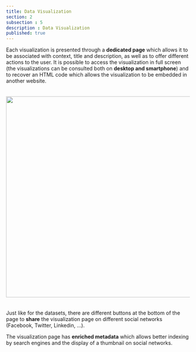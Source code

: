 ```yaml
---
title: Data Visualization
section: 2
subsection : 5
description : Data Visualization
published: true
---
```

Each visualization is presented through a **dedicated page** which allows it to be associated with context, title and description, as well as to offer different actions to the user. It is possible to access the visualization in full screen (the visualizations can be consulted both on **desktop and smartphone**) and to recover an HTML code which allows the visualization to be embedded in another website.

<img src="./images/functional-presentation/detail-visualisation.jpg"
     height="550" style="margin:20px auto;" />

Just like for the datasets, there are different buttons at the bottom of the page to **share** the visualization page on different social networks (Facebook, Twitter, Linkedin, ...).

The visualization page has **enriched metadata** which allows better indexing by search engines and the display of a thumbnail on social networks.
